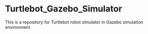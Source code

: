 # Turtlebot_Gazebo_Simulator
This is a repository for Turtlebot robot simulator in Gazebo simulation environment. 
